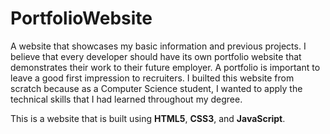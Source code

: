 # PortfolioWebsite
A website that showcases my basic information and previous projects. I believe that every developer should have its own portfolio website that demonstrates their work to their future employer. A portfolio is important to leave a good first impression to recruiters. I builted this website from scratch because as a Computer Science student, I wanted to apply the technical skills that I had learned throughout my degree.

This is a website that is built using <strong>HTML5</strong>, <strong>CSS3</strong>, and <strong>JavaScript</strong>.
